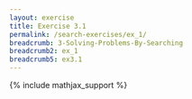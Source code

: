 ```yaml
---
layout: exercise
title: Exercise 3.1
permalink: /search-exercises/ex_1/
breadcrumb: 3-Solving-Problems-By-Searching
breadcrumb2: ex_1
breadcrumb5: ex3.1
---
```


{% include mathjax_support %}

